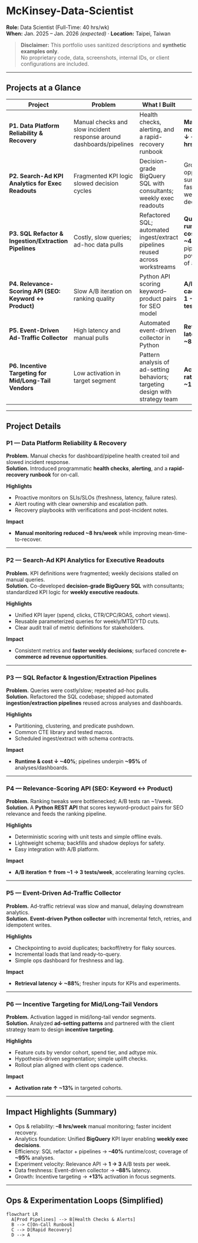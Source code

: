 # McKinsey-Data-Scientist

**Role:** Data Scientist (Full-Time: 40 hrs/wk)  
**When:** Jan. 2025 – Jan. 2026 *(expected)* · **Location:** Taipei, Taiwan  

> **Disclaimer:** This portfolio uses sanitized descriptions and **synthetic examples only**.  
> No proprietary code, data, screenshots, internal IDs, or client configurations are included.

---

## Projects at a Glance

| Project | Problem | What I Built | Result | Stack |
|---|---|---|---|---|
| **P1. Data Platform Reliability & Recovery** | Manual checks and slow incident response around dashboards/pipelines | Health checks, alerting, and a rapid-recovery runbook | **Manual monitoring ↓ ~8 hrs/week** | **Python**, **BigQuery SQL**, Alerts/Monitors, Runbooks |
| **P2. Search-Ad KPI Analytics for Exec Readouts** | Fragmented KPI logic slowed decision cycles | Decision-grade BigQuery SQL with consultants; weekly exec readouts | Growth opportunities surfaced; faster weekly decisions | **BigQuery SQL**, BI Dashboards |
| **P3. SQL Refactor & Ingestion/Extraction Pipelines** | Costly, slow queries; ad-hoc data pulls | Refactored SQL; automated ingest/extract pipelines reused across workstreams | **Query runtime & cost ↓ ~40%**; pipelines power **~95%** of analyses | **BigQuery SQL**, **Python** |
| **P4. Relevance-Scoring API (SEO: Keyword ↔ Product)** | Slow A/B iteration on ranking quality | Python API scoring keyword–product pairs for SEO model | **A/B cadence ↑ 1 → 3 tests/week** | **Python**, REST API, Pandas/NumPy |
| **P5. Event-Driven Ad-Traffic Collector** | High latency and manual pulls | Automated event-driven collector in Python | **Retrieval latency ↓ ~88%** | **Python**, Schedulers/Jobs, HTTP/CSV |
| **P6. Incentive Targeting for Mid/Long-Tail Vendors** | Low activation in target segment | Pattern analysis of ad-setting behaviors; targeting design with strategy team | **Activation rate ↑ ~13%** | **BigQuery SQL**, **Python**, Experiment Design |

---

## Project Details

### P1 — Data Platform Reliability & Recovery
**Problem.** Manual checks for dashboard/pipeline health created toil and slowed incident response.  
**Solution.** Introduced programmatic **health checks**, **alerting**, and a **rapid-recovery runbook** for on-call.

**Highlights**
- Proactive monitors on SLIs/SLOs (freshness, latency, failure rates).
- Alert routing with clear ownership and escalation path.
- Recovery playbooks with verifications and post-incident notes.

**Impact**
- **Manual monitoring reduced ~8 hrs/week** while improving mean-time-to-recover.

---

### P2 — Search-Ad KPI Analytics for Executive Readouts
**Problem.** KPI definitions were fragmented; weekly decisions stalled on manual queries.  
**Solution.** Co-developed **decision-grade BigQuery SQL** with consultants; standardized KPI logic for **weekly executive readouts**.

**Highlights**
- Unified KPI layer (spend, clicks, CTR/CPC/ROAS, cohort views).
- Reusable parameterized queries for weekly/MTD/YTD cuts.
- Clear audit trail of metric definitions for stakeholders.

**Impact**
- Consistent metrics and **faster weekly decisions**; surfaced concrete **e-commerce ad revenue opportunities**.

---

### P3 — SQL Refactor & Ingestion/Extraction Pipelines
**Problem.** Queries were costly/slow; repeated ad-hoc pulls.  
**Solution.** Refactored the SQL codebase; shipped automated **ingestion/extraction pipelines** reused across analyses and dashboards.

**Highlights**
- Partitioning, clustering, and predicate pushdown.
- Common CTE library and tested macros.
- Scheduled ingest/extract with schema contracts.

**Impact**
- **Runtime & cost ↓ ~40%**; pipelines underpin **~95%** of analyses/dashboards.

---

### P4 — Relevance-Scoring API (SEO: Keyword ↔ Product)
**Problem.** Ranking tweaks were bottlenecked; A/B tests ran ~1/week.  
**Solution.** A **Python REST API** that scores keyword–product pairs for SEO relevance and feeds the ranking pipeline.

**Highlights**
- Deterministic scoring with unit tests and simple offline evals.
- Lightweight schema; backfills and shadow deploys for safety.
- Easy integration with A/B platform.

**Impact**
- **A/B iteration ↑ from ~1 → 3 tests/week**, accelerating learning cycles.

---

### P5 — Event-Driven Ad-Traffic Collector
**Problem.** Ad-traffic retrieval was slow and manual, delaying downstream analytics.  
**Solution.** **Event-driven Python collector** with incremental fetch, retries, and idempotent writes.

**Highlights**
- Checkpointing to avoid duplicates; backoff/retry for flaky sources.
- Incremental loads that land ready-to-query.
- Simple ops dashboard for freshness and lag.

**Impact**
- **Retrieval latency ↓ ~88%**; fresher inputs for KPIs and experiments.

---

### P6 — Incentive Targeting for Mid/Long-Tail Vendors
**Problem.** Activation lagged in mid/long-tail vendor segments.  
**Solution.** Analyzed **ad-setting patterns** and partnered with the client strategy team to design **incentive targeting**.

**Highlights**
- Feature cuts by vendor cohort, spend tier, and adtype mix.
- Hypothesis-driven segmentation; simple uplift checks.
- Rollout plan aligned with client ops cadence.

**Impact**
- **Activation rate ↑ ~13%** in targeted cohorts.

---

## Impact Highlights (Summary)
- Ops & reliability: **–8 hrs/week** manual monitoring; faster incident recovery.  
- Analytics foundation: Unified **BigQuery** KPI layer enabling **weekly exec decisions**.  
- Efficiency: SQL refactor + pipelines → **–40%** runtime/cost; coverage of **~95%** analyses.  
- Experiment velocity: Relevance API → **1 → 3** A/B tests per week.  
- Data freshness: Event-driven collector → **–88%** latency.  
- Growth: Incentive targeting → **+13%** activation in focus segments.

---

## Ops & Experimentation Loops (Simplified)

```mermaid
flowchart LR
  A[Prod Pipelines] --> B[Health Checks & Alerts]
  B --> C[On-Call Runbook]
  C --> D[Rapid Recovery]
  D --> A
```

